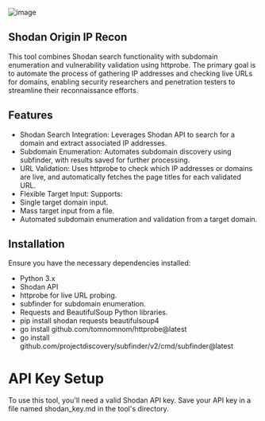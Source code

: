 ![image](https://github.com/user-attachments/assets/0e4b5225-4ac2-4f8b-9416-c25216efd187)

## Shodan Origin IP Recon
This tool combines Shodan search functionality with subdomain enumeration and vulnerability validation using httprobe. The primary goal is to automate the process of gathering IP addresses and checking live URLs for domains, enabling security researchers and penetration testers to streamline their reconnaissance efforts.

## Features
- Shodan Search Integration: Leverages Shodan API to search for a domain and extract associated IP addresses.
- Subdomain Enumeration: Automates subdomain discovery using subfinder, with results saved for further processing.
- URL Validation: Uses httprobe to check which IP addresses or domains are live, and automatically fetches the page titles for each validated URL.
- Flexible Target Input: Supports:
- Single target domain input.
- Mass target input from a file.
- Automated subdomain enumeration and validation from a target domain.

## Installation
Ensure you have the necessary dependencies installed:

- Python 3.x
- Shodan API
- httprobe for live URL probing.
- subfinder for subdomain enumeration.
- Requests and BeautifulSoup Python libraries.
- pip install shodan requests beautifulsoup4
- go install github.com/tomnomnom/httprobe@latest
- go install github.com/projectdiscovery/subfinder/v2/cmd/subfinder@latest

# API Key Setup
To use this tool, you'll need a valid Shodan API key. Save your API key in a file named shodan_key.md in the tool's directory.

